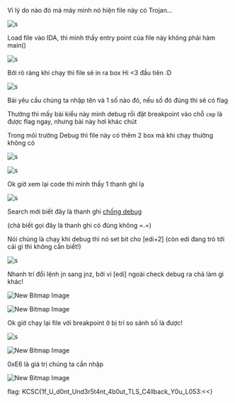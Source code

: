 Vì lý do nào đó mà máy mình nó hiện file này có Trojan...

![s](https://user-images.githubusercontent.com/84331340/151706475-32af26d1-c50c-41be-a715-e7d612af15cf.jpg)

Load file vào IDA, thì mình thấy entry point của file này không phải hàm main()

![s](https://user-images.githubusercontent.com/84331340/151705865-fbda7825-1ffa-4e2e-8b5f-1b7ac3621b0c.jpg)

Bởi rõ ràng khi chạy thì file sẽ in ra box Hi <3 đầu tiên :D

![s](https://user-images.githubusercontent.com/84331340/151705908-7bc2fefb-92ca-427e-9288-7c454d3f36ad.jpg)

Bài yêu cầu chúng ta nhập tên và 1 số nào đó, nếu số đó đúng thì sẽ có flag

Thường thì mấy bài kiểu này mình debug rồi đặt breakpoint vào chỗ ```cmp``` là được flag ngay, nhưng bài này hơi khác chút

Trong môi trường Debug thì file này có thêm 2 box mà khi chạy thường không có

![s](https://user-images.githubusercontent.com/84331340/151706086-2d97e512-7abd-48bf-b77b-fc177fa3bf6f.jpg)

![s](https://user-images.githubusercontent.com/84331340/151706200-81bef6b1-d97d-44b9-89d9-933cf12a8085.jpg)

Ok giờ xem lại code thì mình thấy 1 thanh ghi lạ 

![s](https://user-images.githubusercontent.com/84331340/151706237-b84c9e8d-a08d-462b-b5b2-6bb3a437b90d.jpg)

Search mới biết đây là thanh ghi [chống debug](https://stackoverflow.com/questions/14496730/mov-eax-large-fs30h)

(chả biết gọi đây là thanh ghi có đúng không =.=)

Nói chúng là chạy khi debug thì nó set bit cho [edi+2] (còn edi đang trỏ tới cái gì thì không cần biết!)

![s](https://user-images.githubusercontent.com/84331340/151706310-2fa31ac0-958c-48dd-b7e2-7089b6a04f3f.jpg)

Nhanh trí đổi lệnh jn sang jnz, bởi vì [edi] ngoài check debug ra chả làm gì khác!

![New Bitmap Image](https://user-images.githubusercontent.com/84331340/151706582-49e94d65-5997-4ff1-8663-9e0bceec8f5c.jpg)

![New Bitmap Image](https://user-images.githubusercontent.com/84331340/151706606-0f358078-9c46-4a4d-a873-0095009d6ddc.jpg)

Ok giờ chạy lại file với breakpoint ở bị trí so sánh số là được!

![s](https://user-images.githubusercontent.com/84331340/151706086-2d97e512-7abd-48bf-b77b-fc177fa3bf6f.jpg)

![New Bitmap Image](https://user-images.githubusercontent.com/84331340/151706661-05de5094-1454-4f97-a6bb-0967d68d2585.jpg)

0xE6 là giá trị chúng ta cần nhập

![New Bitmap Image](https://user-images.githubusercontent.com/84331340/151706704-e220181c-513f-4164-8cce-455aa47d806e.jpg)

flag: KCSC{1f_U_d0nt_Und3r5t4nt_4b0ut_TLS_C4llback_Y0u_L053:<<}
